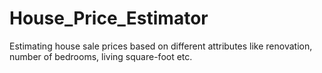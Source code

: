 # House_Price_Estimator
Estimating house sale prices based on different attributes like renovation, number of bedrooms, living square-foot etc.
